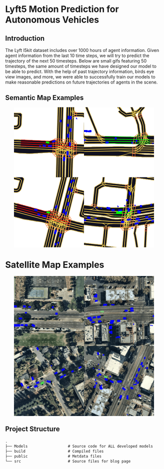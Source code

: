 # Lyft5 Motion Prediction for Autonomous Vehicles

## Introduction
The Lyft l5kit dataset includes over 1000 hours of agent information. Given agent information from the last 10 time steps, we will try to predict the trajectory of the next 50 timesteps. Below are small gifs featuring 50 timesteps, the same amount of timesteps we have designed our model to be able to predict. With the help of past trajectory information, birds eye view images, and more, we were able to successfully train our models to make reasonable predictions on future trajectories of agents in the scene.

## Semantic Map Examples
<div style="display: flex; justify-content: space-around; justify-self: center;">
<img src="src/gifs/Semantic/ComingToStop.gif" />

<img src="src/gifs/Semantic/FastTraffic.gif" />
</div>
<div style="display: flex; justify-content: space-around; justify-self: center;">
<img src="src/gifs/Semantic/Freeway_Semantic.gif" />

<img src="src/gifs/Semantic/Waiting.gif" />
</div>

# Satellite Map Examples
<div style="display: flex; justify-content: space-around; justify-self: center;">
<img src="src/gifs/Satellite/Fast.gif" />
<img src="src/gifs/Satellite/Stop2.gif" />
</div>    
<div style="display: flex; justify-content: space-around; justify-self: center;">

<img src="src/gifs/Satellite/StopThenTurn.gif" />
<img src="src/gifs/Satellite/Turning.gif" />
</div>

## Project Structure

    .
    ├── Models                  # Source code for ALL developed models
    ├── build                   # Compiled files 
    ├── public                  # Metdata files
    └── src                     # Source files for blog page
